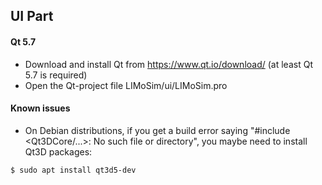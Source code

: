 ## UI Part

#### Qt 5.7
- Download and install Qt from https://www.qt.io/download/ (at least Qt 5.7 is required)
- Open the Qt-project file LIMoSim/ui/LIMoSim.pro

#### Known issues
- On Debian distributions, if you get a build error saying "#include <Qt3DCore/...>: No such file or directory", you maybe need to install Qt3D packages:
```
$ sudo apt install qt3d5-dev
```